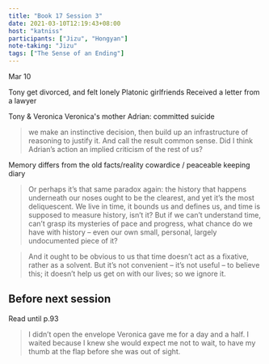 ```yaml
---
title: "Book 17 Session 3"
date: 2021-03-10T12:19:43+08:00
host: "katniss"
participants: ["Jizu", "Hongyan"]
note-taking: "Jizu"
tags: ["The Sense of an Ending"]
---
```


Mar 10

Tony get divorced, and felt lonely
Platonic girlfriends
Received a letter from a lawyer

Tony & Veronica 
Veronica's mother
Adrian: committed suicide

> we make an instinctive decision, then build up an infrastructure of reasoning to justify it. And call the result common sense. Did I think Adrian’s action an implied criticism of the rest of us? 

Memory differs from the old facts/reality
cowardice / peaceable
keeping diary


> Or perhaps it’s that same paradox again: the history that happens underneath our noses ought to be the clearest, and yet it’s the most deliquescent. We live in time, it bounds us and defines us, and time is supposed to measure history, isn’t it? But if we can’t understand time, can’t grasp its mysteries of pace and progress, what chance do we have with history – even our own small, personal, largely undocumented piece of it?

>  And it ought to be obvious to us that time doesn’t act as a fixative, rather as a solvent. But it’s not convenient – it’s not useful – to believe this; it doesn’t help us get on with our lives; so we ignore it.

## Before next session

Read until p.93

> I didn’t open the envelope Veronica gave me for a day and a half. I waited because I knew she would expect me not to wait, to have my thumb at the flap before she was out of sight.






